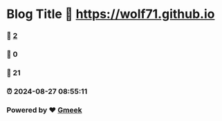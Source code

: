 # Blog Title :link: https://wolf71.github.io 
### :page_facing_up: [2](https://wolf71.github.io/tag.html) 
### :speech_balloon: 0 
### :hibiscus: 21 
### :alarm_clock: 2024-08-27 08:55:11 
### Powered by :heart: [Gmeek](https://github.com/Meekdai/Gmeek)

